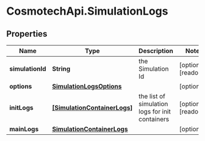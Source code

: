 # CosmotechApi.SimulationLogs

## Properties

Name | Type | Description | Notes
------------ | ------------- | ------------- | -------------
**simulationId** | **String** | the Simulation Id | [optional] [readonly] 
**options** | [**SimulationLogsOptions**](SimulationLogsOptions.md) |  | [optional] 
**initLogs** | [**[SimulationContainerLogs]**](SimulationContainerLogs.md) | the list of simulation logs for init containers | [optional] [readonly] 
**mainLogs** | [**SimulationContainerLogs**](SimulationContainerLogs.md) |  | [optional] 


